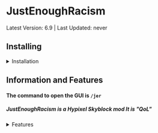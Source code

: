 # JustEnoughRacism
Latest Version: 6.9 | Last Updated: never

## Installing
<details>
  <summary>Installation</summary> 
  
### Prerequisites: 
1) [Minecraft Java Edition](https://www.minecraft.net/en-us)
2) [Latest Forge for 1.8.9](https://files.minecraftforge.net/net/minecraftforge/forge/index_1.8.9.html)
### Instalation: 
1) Download
2) Move the file into `.minecraft/mods` 
3) If the mod does not work, cry
</details>


## Information and Features
#### The command to open the GUI is `/jer` 
##### JustEnoughRacism is a Hypixel Skyblock mod It is "QoL"
<details>
  <summary>Features</summary>
Packet Dupe 

